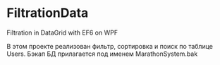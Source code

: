 # FiltrationData
Filtration in DataGrid with EF6 on WPF

В этом проекте реализован фильтр, сортировка и поиск по таблице Users. Бэкап БД прилагается под именем MarathonSystem.bak

